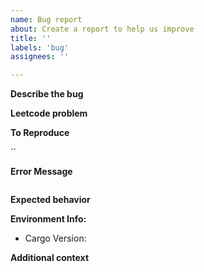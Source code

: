 ```yaml
---
name: Bug report
about: Create a report to help us improve
title: ''
labels: 'bug'
assignees: ''

---
```


**Describe the bug**

<!-- A clear and concise description of what the bug is. -->

**Leetcode problem**

<!-- Link to example problem on leetcode where the bug manifests if applicable. If not just put N/A -->

**To Reproduce**

<!-- Steps / command to reproduce the behavior. Example  `cargo leet gen https://leetcode.com/problems/all-nodes-distance-k-in-binary-tree/`-->

``

**Error Message**

<!-- If applicable please provide a copy of the error received or a screenshot of the error -->

```
```

**Expected behavior**

<!-- A clear and concise description of what you expected to happen. Not necessary if error was received. -->

**Environment Info:**

<!-- Use `cargo version` at command line to get version of cargo. e.g. "cargo 1.70.0 (ec8a8a0ca 2023-04-25)" -->

- Cargo Version:

**Additional context**

<!-- Add any other context about the problem here. -->
